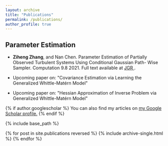 ```yaml
---
layout: archive
title: "Publications"
permalink: /publications/
author_profile: true
---
```


## Parameter Estimation

* **Ziheng Zhang**, and Nan Chen. Parameter Estimation of Partially Observed Turbulent Systems Using Conditional Gaussian Path- Wise Sampler. Computation 9.8 2021. Full text available at <a href="https://www.mdpi.com/2079-3197/9/8/91/htm"> JGR </a>.

* Upcoming paper on: "Covariance Estimation via Learning the Generalized Whittle-Matérn Model"

* Upcoming paper on: "Hessian Approximation of Inverse Problem via Generalized Whittle-Matérn Model"



{% if author.googlescholar %}
  You can also find my articles on <u><a href="{{author.googlescholar}}">my Google Scholar profile</a>.</u>
{% endif %}

{% include base_path %}

{% for post in site.publications reversed %}
  {% include archive-single.html %}
{% endfor %}
